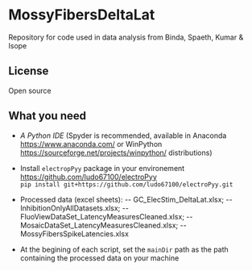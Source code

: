 # MossyFibersDeltaLat
Repository for code used in data analysis from Binda, Spaeth, Kumar &amp; Isope

## License 
Open source 

## What you need
- *A Python IDE* (Spyder is recommended, available in Anaconda https://www.anaconda.com/ or WinPython https://sourceforge.net/projects/winpython/ distributions)  

- Install ```electropPyy``` package in your environement https://github.com/ludo67100/electroPyy           
```pip install git+https://github.com/ludo67100/electroPyy.git```

- Processed data (excel sheets): 
-- GC_ElecStim_DeltaLat.xlsx; 
-- InhibitionOnlyAllDatasets.xlsx; 
-- FluoViewDataSet_LatencyMeasuresCleaned.xlsx; 
-- MosaicDataSet_LatencyMeasuresCleaned.xlsx; 
-- MossyFibersSpikeLatencies.xlsx
  
- At the begining of each script, set the ```mainDir``` path as the path containing the processed data on your machine 
